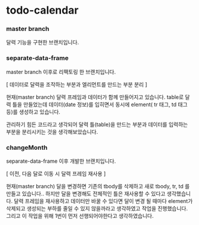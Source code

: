 # todo-calendar

### master branch

달력 기능을 구현한 브랜치입니다. 

### separate-data-frame

master branch 이후로 리팩토링 한 브랜치입니다.

[ 데이터로 달력을 조작하는 부분과 엘리먼트를 만드는 부분 분리 ]

현재(master branch) 달력 프레임과 데이터가 함께 만들어지고 있습니다. table로 달력 틀을 만들었는데 데이터(date 정보)를 입히면서 동시에 element( tr 태그, td 태그 등)를 생성하고 있습니다. 

관리하기 힘든 코드라고 생각되어 달력 틀(table)을 만드는 부분과 데이터를 입력하는 부분을 분리시키는 것을 생각해보았습니다. 

### changeMonth

separate-data-frame 이후 개발한 브랜치입니다.

[ 이전, 다음 달로 이동 시 달력 프레임 재사용 ]

현재(master branch) 달을 변경하면 기존의 tbody를 삭제하고 새로 tbody, tr, td 를 만들고 있습니다.. 하지만 달을 변경해도 전체적인 틀은 재사용할 수 있다고 생각했습니다. 달력 프레임을 재사용하고 데이터만 바꿀 수 있다면 달이 변경 될 때마다 element가 삭제되고 생성되는 부하를 줄일 수 있지 않을까라고 생각하였고 작업을 진행했습니다. 그리고 이 작업을 위해 1번이 먼저 선행되어야한다고 생각하였습니다.
